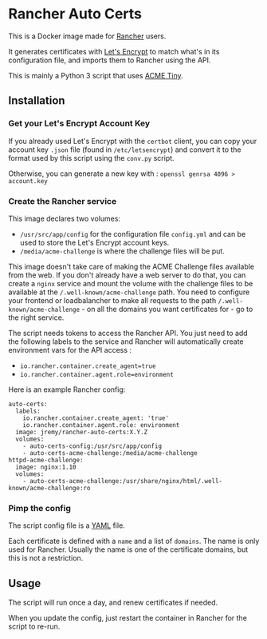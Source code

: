 Rancher Auto Certs
==================

This is a Docker image made for [Rancher](http://rancher.com/) users.

It generates certificates with [Let's Encrypt](https://letsencrypt.org/) to match what's in its configuration file, and imports them to Rancher using the API.

This is mainly a Python 3 script that uses [ACME Tiny](https://github.com/diafygi/acme-tiny).


Installation
------------

### Get your Let's Encrypt Account Key

If you already used Let's Encrypt with the `certbot` client, you can copy your account key `.json` file (found in `/etc/letsencrypt`) and convert it to the format used by this script using the `conv.py` script.

Otherwise, you can generate a new key with : `openssl genrsa 4096 > account.key`

### Create the Rancher service

This image declares two volumes:
* `/usr/src/app/config` for the configuration file `config.yml` and can be used to store the Let's Encrypt account keys.
* `/media/acme-challenge` is where the challenge files will be put.

This image doesn't take care of making the ACME Challenge files available from the web. If you don't already have a web server to do that, you can create a `nginx` service and mount the volume with the challenge files to be available at the `/.well-known/acme-challenge` path. You need to configure your frontend or loadbalancher to make all requests to the path `/.well-known/acme-challenge` - on all the domains you want certificates for - go to the right service.

The script needs tokens to access the Rancher API. You just need to add the following labels to the service and Rancher will automatically create environment vars for the API access :
* `io.rancher.container.create_agent=true`
* `io.rancher.container.agent.role=environment`

Here is an example Rancher config:
```
auto-certs:
  labels:
    io.rancher.container.create_agent: 'true'
    io.rancher.container.agent.role: environment
  image: jremy/rancher-auto-certs:X.Y.Z
  volumes:
    - auto-certs-config:/usr/src/app/config
    - auto-certs-acme-challenge:/media/acme-challenge
httpd-acme-challenge:
  image: nginx:1.10
  volumes:
    - auto-certs-acme-challenge:/usr/share/nginx/html/.well-known/acme-challenge:ro
```

### Pimp the config

The script config file is a [YAML](https://en.wikipedia.org/wiki/YAML) file.

Each certificate is defined with a `name` and a list of `domains`. The name is only used for Rancher. Usually the name is one of the certificate domains, but this is not a restriction.


Usage
-----

The script will run once a day, and renew certificates if needed.

When you update the config, just restart the container in Rancher for the script to re-run.

